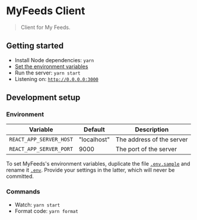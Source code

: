 # MyFeeds Client

> Client for My Feeds.

## Getting started

* Install Node dependencies: `yarn`
* [Set the environment variables](#environment)
* Run the server: `yarn start`
* Listening on: [`http://0.0.0.0:3000`](http://0.0.0.0:3000)

## Development setup

### Environment

| Variable                | Default     | Description               |
|-------------------------|-------------|---------------------------|
| `REACT_APP_SERVER_HOST` | "localhost" | The address of the server |
| `REACT_APP_SERVER_PORT` | 9000        | The port of the server    |

To set MyFeeds's environment variables, duplicate the file [`.env.sample`](.env.sample) and rename it [`.env`](.env). Provide your settings in the latter, which will never be committed.

### Commands

* Watch: `yarn start`
* Format code: `yarn format`

